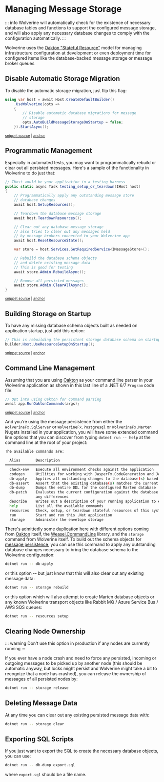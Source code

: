 # Managing Message Storage

::: info
Wolverine will automatically check for the existence of necessary database tables and functions to support the
configured message storage, and will also apply any necessary database changes to comply with the configuration automatically.
:::

Wolverine uses the [Oakton "Stateful Resource"](https://jasperfx.github.io/oakton/guide/host/resources.html) model for managing
infrastructure configuration at development or even deployment time for configured items like the database-backed message storage or
message broker queues.

## Disable Automatic Storage Migration

To disable the automatic storage migration, just flip this flag:

<!-- snippet: sample_disable_auto_build_envelope_storage -->
<a id='snippet-sample_disable_auto_build_envelope_storage'></a>
```cs
using var host = await Host.CreateDefaultBuilder()
    .UseWolverine(opts =>
    {
        // Disable automatic database migrations for message
        // storage
        opts.AutoBuildMessageStorageOnStartup = false;
    }).StartAsync();
```
<sup><a href='https://github.com/JasperFx/wolverine/blob/main/src/Samples/DocumentationSamples/DisablingStorageConstruction.cs#L10-L20' title='Snippet source file'>snippet source</a> | <a href='#snippet-sample_disable_auto_build_envelope_storage' title='Start of snippet'>anchor</a></sup>
<!-- endSnippet -->

## Programmatic Management

Especially in automated tests, you may want to programmatically rebuild or clear out all persisted
messages. Here's a sample of the functionality in Wolverine to do just that:

<!-- snippet: sample_programmatic_management_of_message_storage -->
<a id='snippet-sample_programmatic_management_of_message_storage'></a>
```cs
// IHost would be your application in a testing harness
public static async Task testing_setup_or_teardown(IHost host)
{
    // Programmatically apply any outstanding message store
    // database changes
    await host.SetupResources();

    // Teardown the database message storage
    await host.TeardownResources();

    // Clear out any database message storage
    // also tries to clear out any messages held
    // by message brokers connected to your Wolverine app
    await host.ResetResourceState();

    var store = host.Services.GetRequiredService<IMessageStore>();

    // Rebuild the database schema objects
    // and delete existing message data
    // This is good for testing
    await store.Admin.RebuildAsync();

    // Remove all persisted messages
    await store.Admin.ClearAllAsync();
}
```
<sup><a href='https://github.com/JasperFx/wolverine/blob/main/src/Persistence/PersistenceTests/Samples/DocumentationSamples.cs#L19-L47' title='Snippet source file'>snippet source</a> | <a href='#snippet-sample_programmatic_management_of_message_storage' title='Start of snippet'>anchor</a></sup>
<!-- endSnippet -->


## Building Storage on Startup

To have any missing database schema objects built as needed on application startup, just add this option:

<!-- snippet: sample_resource_setup_on_startup -->
<a id='snippet-sample_resource_setup_on_startup'></a>
```cs
// This is rebuilding the persistent storage database schema on startup
builder.Host.UseResourceSetupOnStartup();
```
<sup><a href='https://github.com/JasperFx/wolverine/blob/main/src/Samples/EFCoreSample/ItemService/Program.cs#L55-L60' title='Snippet source file'>snippet source</a> | <a href='#snippet-sample_resource_setup_on_startup' title='Start of snippet'>anchor</a></sup>
<!-- endSnippet -->

## Command Line Management

Assuming that you are using [Oakton](https://jasperfx.github.io/oakton) as your command line parser in your Wolverine application as
shown in this last line of a .NET 6/7 `Program` code file:

<!-- snippet: sample_using_oakton_for_command_line_parsing -->
<a id='snippet-sample_using_oakton_for_command_line_parsing'></a>
```cs
// Opt into using Oakton for command parsing
await app.RunOaktonCommands(args);
```
<sup><a href='https://github.com/JasperFx/wolverine/blob/main/src/Samples/EFCoreSample/ItemService/Program.cs#L83-L88' title='Snippet source file'>snippet source</a> | <a href='#snippet-sample_using_oakton_for_command_line_parsing' title='Start of snippet'>anchor</a></sup>
<!-- endSnippet -->

And you're using the message persistence from either the `WolverineFx.SqlServer` or `WolverineFx.Postgresql`
or `WolverineFx.Marten` Nugets installed in your application, you will have some extended command line options
that you can discover from typing `dotnet run -- help` at the command line at the root of your project:

```bash
The available commands are:

  Alias       Description
━━━━━━━━━━━━━━━━━━━━━━━━━━━━━━━━━━━━━━━━━━━━━━━━━━━━━━━━━━━━━━━━━━━━━━━━━━━━━━━━━━━━━━━━━━━━━━━━━━━━━━━━━━━━━━━━━━━━━━━━
  check-env   Execute all environment checks against the application
  codegen     Utilities for working with JasperFx.CodeGeneration and JasperFx.RuntimeCompiler
  db-apply    Applies all outstanding changes to the database(s) based on the current configuration
  db-assert   Assert that the existing database(s) matches the current configuration
  db-dump     Dumps the entire DDL for the configured Marten database
  db-patch    Evaluates the current configuration against the database and writes a patch and drop file if there are
              any differences
  describe    Writes out a description of your running application to either the console or a file
  help        List all the available commands
  resources   Check, setup, or teardown stateful resources of this system
  run         Start and run this .Net application
  storage     Administer the envelope storage
```

There's admittedly some duplication here with different options coming from [Oakton](https://jasperfx.github.io/oakton) itself, the [Weasel.CommandLine](https://github.com/JasperFx/weasel) library,
and the `storage` command from Wolverine itself. To build out the schema objects for [message persistence](/guide/durability/), you
can use this command to apply any outstanding database changes necessary to bring the database schema to the Wolverine configuration:

```bash
dotnet run -- db-apply
```
 or this option -- but just know that this will also clear out any existing message data:

```bash
dotnet run -- storage rebuild
```

or this option which will also attempt to create Marten database objects or any known Wolverine transport objects like
Rabbit MQ / Azure Service Bus / AWS SQS queues:

```bash
dotnet run -- resources setup
```

## Clearing Node Ownership

::: warning
Don't use this option in production if any nodes are currently running
:::

If you ever have a node crash and need to force any persisted, incoming or outgoing messages to be picked up 
by another node (this should be automatic anyway, but locks might persist and Wolverine might take a bit to recognize that a node has crashed),
you can release the ownership of messages of all persisted nodes by:

```bash
dotnet run -- storage release
```

## Deleting Message Data

At any time you can clear out any existing persisted message data with:

```bash
dotnet run -- storage clear
```

## Exporting SQL Scripts

If you just want to export the SQL to create the necessary database objects, you can use:

```bash
dotnet run -- db-dump export.sql
```
where `export.sql` should be a file name.
